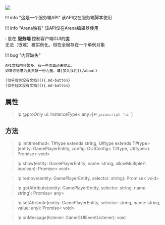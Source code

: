 <a href="https://github.com/qndm"><img src="https://img.shields.io/badge/%E8%B4%A1%E7%8C%AE%E8%80%85-qndm-blue"></img></a>

!!! info "这是一个服务端API"
    该API仅在服务端脚本使用

!!! info "Arena独有"
    该API仅在Arena编辑器使用

:   [](GameGUI)是在 **服务端** 控制客户端GUI的[类](class)  
    [](GameGUI)无法（很难）被实例化，但在全局存在一个单例对象[](gui)

!!! bug "内容缺失"

    API文档内容繁多，有一些页面还未完工。  
    如果你愿意为此贡献一份力量，请[加入我们](/about)

    [似乎官方没有文档](){.md-button}
    [似乎社区没有文档](){.md-button}


## 属性
> !p @proOnly ui: InstanceType< any>[`#!javascript 'ui'`]

## 方法
> !p init#method< T#type extends string, U#type extends T#type>(entity: GamePlayerEntity, config: GUIConfig< T#type, U#type>): Promise< void>

> !p show(entity: GamePlayerEntity, name: string, allowMultiple?: boolean): Promise< void>

> !p remove(entity: GamePlayerEntity, selector: string): Promise< void>

> !p getAttribute(entity: GamePlayerEntity, selector: string, name: string): Promise< any>

> !p setAttribute(entity: GamePlayerEntity, selector: string, name: string, value: any): Promise< void>

> !p onMessage(listener: GameGUIEventListener): void

